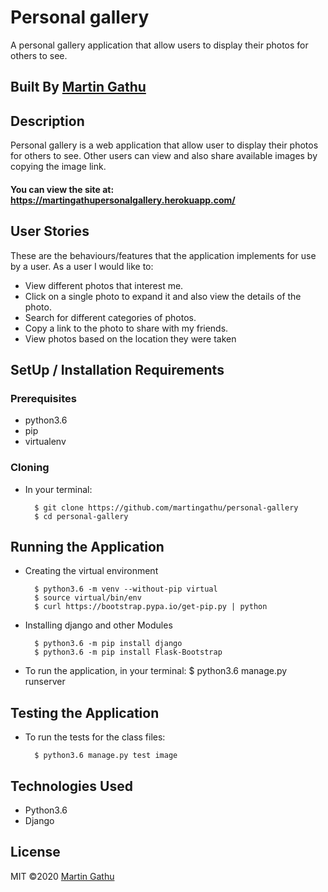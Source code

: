 # Personal gallery
A personal gallery application that allow users to display their photos for others to see.
   

## Built By [Martin Gathu](https://github.com/martingathu/)

## Description
Personal gallery is a web application that allow user to display their photos for others to see. Other users can view and also share available images by copying the image link.

#### You can view the site at: https://martingathupersonalgallery.herokuapp.com/

## User Stories
These are the behaviours/features that the application implements for use by a user. As a user I would like to:

* View different photos that interest me.
* Click on a single photo to expand it and also view the details of the photo.
* Search for different categories of photos.
* Copy a link to the photo to share with my friends.
* View photos based on the location they were taken

## SetUp / Installation Requirements
### Prerequisites
* python3.6
* pip
* virtualenv


### Cloning
* In your terminal:
        
        $ git clone https://github.com/martingathu/personal-gallery
        $ cd personal-gallery

## Running the Application
* Creating the virtual environment

        $ python3.6 -m venv --without-pip virtual
        $ source virtual/bin/env
        $ curl https://bootstrap.pypa.io/get-pip.py | python 
        
* Installing django and other Modules

        $ python3.6 -m pip install django
        $ python3.6 -m pip install Flask-Bootstrap
       
        
        
* To run the application, in your terminal:
        $ python3.6 manage.py runserver

## Testing the Application
* To run the tests for the class files:

        $ python3.6 manage.py test image
   
## Technologies Used
* Python3.6
* Django


## License
MIT &copy;2020 [Martin Gathu](https://github.com/martingathu/)